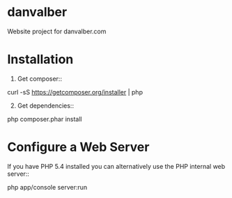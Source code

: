 danvalber
=========

Website project for danvalber.com

Installation
============

1. Get composer::

  curl -sS https://getcomposer.org/installer | php

2. Get dependencies::

  php composer.phar install

Configure a Web Server
======================

If you have PHP 5.4 installed you can alternatively use the PHP internal
web server::

  php app/console server:run

